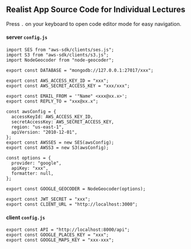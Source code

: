 ## Realist App Source Code for Individual Lectures

Press `.` on your keyboard to open code editor mode for easy navigation.

#### server `config.js`

```
import SES from "aws-sdk/clients/ses.js";
import S3 from "aws-sdk/clients/s3.js";
import NodeGeocoder from "node-geocoder";

export const DATABASE = "mongodb://127.0.0.1:27017/xxx";

export const AWS_ACCESS_KEY_ID = "xxx";
export const AWS_SECRET_ACCESS_KEY = "xxx/xxx";

export const EMAIL_FROM = '"Name" <xxx@xx.x>';
export const REPLY_TO = "xxx@xx.x";

const awsConfig = {
  accessKeyId: AWS_ACCESS_KEY_ID,
  secretAccessKey: AWS_SECRET_ACCESS_KEY,
  region: "us-east-1",
  apiVersion: "2010-12-01",
};
export const AWSSES = new SES(awsConfig);
export const AWSS3 = new S3(awsConfig);

const options = {
  provider: "google",
  apiKey: "xxx",
  formatter: null,
};

export const GOOGLE_GEOCODER = NodeGeocoder(options);

export const JWT_SECRET = "xxx";
export const CLIENT_URL = "http://localhost:3000";

```

#### client `config.js`

```
export const API = "http://localhost:8000/api";
export const GOOGLE_PLACES_KEY = "xxx";
export const GOOGLE_MAPS_KEY = "xxx-xxx";
```
